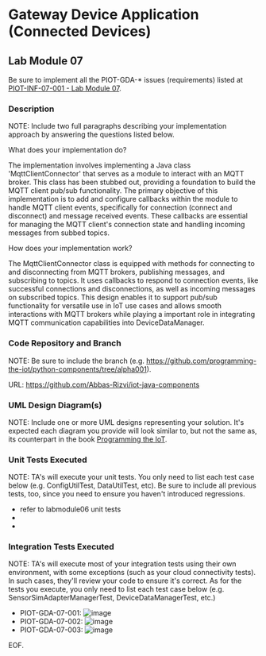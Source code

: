 # Gateway Device Application (Connected Devices)

## Lab Module 07

Be sure to implement all the PIOT-GDA-* issues (requirements) listed at [PIOT-INF-07-001 - Lab Module 07](https://github.com/orgs/programming-the-iot/projects/1#column-10488499).

### Description

NOTE: Include two full paragraphs describing your implementation approach by answering the questions listed below.

What does your implementation do? 

The implementation involves implementing a Java class 'MqttClientConnector' that serves as a module to interact with an MQTT broker. This class has been stubbed out, providing a foundation to build the MQTT client pub/sub
functionality. The primary objective of this implementation is to add and configure callbacks within the module to handle MQTT client events, specifically for connection (connect and disconnect) and 
message received events. These callbacks are essential for managing the MQTT client's connection state and handling incoming messages from subbed topics.

How does your implementation work?

The MqttClientConnector class is equipped with methods for connecting to and disconnecting from MQTT brokers, publishing messages, and subscribing to topics. It uses callbacks to respond to connection events, like 
successful connections and disconnections, as well as incoming messages on subscribed topics. This design enables it to support pub/sub functionality for versatile use in IoT use cases and allows smooth 
interactions with MQTT brokers while playing a important role in integrating MQTT communication capabilities into DeviceDataManager.

### Code Repository and Branch

NOTE: Be sure to include the branch (e.g. https://github.com/programming-the-iot/python-components/tree/alpha001).

URL: https://github.com/Abbas-Rizvi/iot-java-components

### UML Design Diagram(s)

NOTE: Include one or more UML designs representing your solution. It's expected each
diagram you provide will look similar to, but not the same as, its counterpart in the
book [Programming the IoT](https://learning.oreilly.com/library/view/programming-the-internet/9781492081401/).


### Unit Tests Executed

NOTE: TA's will execute your unit tests. You only need to list each test case below
(e.g. ConfigUtilTest, DataUtilTest, etc). Be sure to include all previous tests, too,
since you need to ensure you haven't introduced regressions.

- refer to labmodule06 unit tests
- 
- 

### Integration Tests Executed

NOTE: TA's will execute most of your integration tests using their own environment, with
some exceptions (such as your cloud connectivity tests). In such cases, they'll review
your code to ensure it's correct. As for the tests you execute, you only need to list each
test case below (e.g. SensorSimAdapterManagerTest, DeviceDataManagerTest, etc.)

- PIOT-GDA-07-001:
  ![image](https://github.com/Mohammad0336/IoT_LM_book-exercise-docs/assets/81828400/662c4b8c-54ea-42e4-9d73-54ec3c8221a4)
- PIOT-GDA-07-002:
  ![image](https://github.com/Mohammad0336/IoT_LM_book-exercise-docs/assets/81828400/f1107bfc-57da-401b-abe8-603dc859a8dd)
- PIOT-GDA-07-003:
  ![image](https://github.com/Mohammad0336/IoT_LM_book-exercise-docs/assets/81828400/20b879ff-2dd3-4b01-97e3-86750387931d)

EOF.
